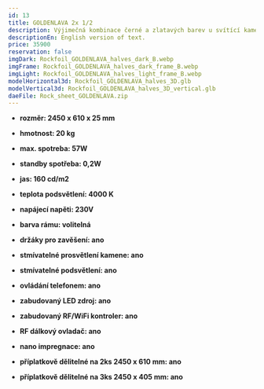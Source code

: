 ```yaml
---
id: 13
title: GOLDENLAVA 2x 1/2
description: Výjimečná kombinace černé a zlatavých barev u svítící kamenné desky GOLDENLAVA, vynikne i při rozdělení na dva či tři pruhy, které lze použít jako samostatná osvětlení. Úzké pruhy rozšíří možnost použití svítící kamenné desky, například v kombinaci s velkoplošnými zrcadly.
descriptionEn: English version of text.
price: 35900
reservation: false
imgDark: Rockfoil_GOLDENLAVA_halves_dark_B.webp
imgFrame: Rockfoil_GOLDENLAVA_halves_dark_frame_B.webp
imgLight: Rockfoil_GOLDENLAVA_halves_light_frame_B.webp
modelHorizontal3d: Rockfoil_GOLDENLAVA_halves_3D.glb
modelVertical3d: Rockfoil_GOLDENLAVA_halves_3D_vertical.glb
daeFile: Rock_sheet_GOLDENLAVA.zip
---
```

- **rozměr: 2450 x 610 x 25 mm**
- **hmotnost: 20 kg**
- **max. spotreba: 57W**
- **standby spotřeba: 0,2W**
- **jas: 160 cd/m2**
- **teplota podsvětlení: 4000 K**
- **napájecí napěti: 230V**
- **barva rámu: volitelná**

- **držáky pro zavěšení: ano**
- **stmívatelné prosvětlení kamene: ano**
- **stmívatelné podsvětlení: ano**
- **ovládání telefonem: ano**
- **zabudovaný LED zdroj: ano**
- **zabudovaný RF/WiFi kontroler: ano**
- **RF dálkový ovladač: ano**
- **nano impregnace: ano**
- **příplatkově dělitelné na 2ks 2450 x 610 mm: ano**
- **příplatkově dělitelné na 3ks 2450 x 405 mm: ano**